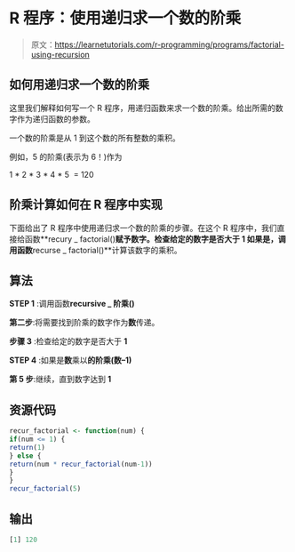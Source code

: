 # R 程序：使用递归求一个数的阶乘

> 原文：<https://learnetutorials.com/r-programming/programs/factorial-using-recursion>

## 如何用递归求一个数的阶乘

这里我们解释如何写一个 R 程序，用递归函数来求一个数的阶乘。给出所需的数字作为递归函数的参数。

一个数的阶乘是从 1 到这个数的所有整数的乘积。

例如，5 的阶乘(表示为 6！)作为

1 * 2 * 3 * 4 * 5  = 120

## 阶乘计算如何在 R 程序中实现

下面给出了 R 程序中使用递归求一个数的阶乘的步骤。在这个 R 程序中，我们直接给函数**recury _ factorial()**赋予数字。检查给定的数字是否大于 **1** 如果是，调用函数**recurse _ factorial()**计算该数字的乘积。

## 算法

**STEP 1** :调用函数**recursive _ 阶乘()**

**第二步**:将需要找到阶乘的数字作为**数**传递。

**步骤 3** :检查给定的数字是否大于 **1**

**STEP 4** :如果是**数**乘以**的阶乘(数–1)**

**第 5 步**:继续，直到数字达到 **1**

## 资源代码

```r
recur_factorial <- function(num) {
if(num <= 1) {
return(1)
} else { 
return(num * recur_factorial(num-1))
}
}
recur_factorial(5)

```

## 输出

```r
[1] 120
```
